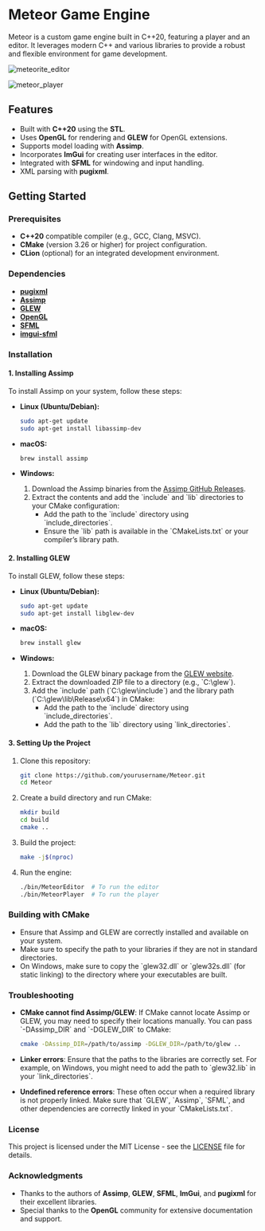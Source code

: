 
# Meteor Game Engine

Meteor is a custom game engine built in C++20, featuring a player and an editor. It leverages modern C++ and various libraries to provide a robust and flexible environment for game development.

![meteorite_editor](https://i.ibb.co/7gw1xLP/Screenshot-2024-10-06-134159.png)

![meteor_player](https://i.ibb.co/JnkVbsq/Screenshot-2024-10-06-133554.png)

## Features

- Built with **C++20** using the **STL**.
- Uses **OpenGL** for rendering and **GLEW** for OpenGL extensions.
- Supports model loading with **Assimp**.
- Incorporates **ImGui** for creating user interfaces in the editor.
- Integrated with **SFML** for windowing and input handling.
- XML parsing with **pugixml**.

## Getting Started

### Prerequisites

- **C++20** compatible compiler (e.g., GCC, Clang, MSVC).
- **CMake** (version 3.26 or higher) for project configuration.
- **CLion** (optional) for an integrated development environment.

### Dependencies

- [**pugixml**](https://pugixml.org/)
- [**Assimp**](https://github.com/assimp/assimp)
- [**GLEW**](http://glew.sourceforge.net/)
- [**OpenGL**](https://www.opengl.org/)
- [**SFML**](https://www.sfml-dev.org/)
- [**imgui-sfml**](https://github.com/SFML/imgui-sfml)

### Installation

#### 1. Installing Assimp

To install Assimp on your system, follow these steps:

- **Linux (Ubuntu/Debian):**
  ```bash
  sudo apt-get update
  sudo apt-get install libassimp-dev
  ```

- **macOS:**
  ```bash
  brew install assimp
  ```

- **Windows:**
  1. Download the Assimp binaries from the [Assimp GitHub Releases](https://github.com/assimp/assimp/releases).
  2. Extract the contents and add the \`include\` and \`lib\` directories to your CMake configuration:
     - Add the path to the \`include\` directory using \`include_directories\`.
     - Ensure the \`lib\` path is available in the \`CMakeLists.txt\` or your compiler’s library path.

#### 2. Installing GLEW

To install GLEW, follow these steps:

- **Linux (Ubuntu/Debian):**
  ```bash
  sudo apt-get update
  sudo apt-get install libglew-dev
  ```

- **macOS:**
  ```bash
  brew install glew
  ```

- **Windows:**
  1. Download the GLEW binary package from the [GLEW website](http://glew.sourceforge.net/).
  2. Extract the downloaded ZIP file to a directory (e.g., \`C:\glew\`).
  3. Add the \`include\` path (\`C:\glew\include\`) and the library path (\`C:\glew\lib\Release\x64\`) in CMake:
     - Add the path to the \`include\` directory using \`include_directories\`.
     - Add the path to the \`lib\` directory using \`link_directories\`.

#### 3. Setting Up the Project

1. Clone this repository:
   ```bash
   git clone https://github.com/yourusername/Meteor.git
   cd Meteor
   ```

2. Create a build directory and run CMake:
   ```bash
   mkdir build
   cd build
   cmake ..
   ```

3. Build the project:
   ```bash
   make -j$(nproc)
   ```

4. Run the engine:
   ```bash
   ./bin/MeteorEditor  # To run the editor
   ./bin/MeteorPlayer  # To run the player
   ```

### Building with CMake

- Ensure that Assimp and GLEW are correctly installed and available on your system.
- Make sure to specify the path to your libraries if they are not in standard directories.
- On Windows, make sure to copy the \`glew32.dll\` or \`glew32s.dll\` (for static linking) to the directory where your executables are built.

### Troubleshooting

- **CMake cannot find Assimp/GLEW**: If CMake cannot locate Assimp or GLEW, you may need to specify their locations manually. You can pass \`-DAssimp_DIR\` and \`-DGLEW_DIR\` to CMake:
  ```bash
  cmake -DAssimp_DIR=/path/to/assimp -DGLEW_DIR=/path/to/glew ..
  ```

- **Linker errors**: Ensure that the paths to the libraries are correctly set. For example, on Windows, you might need to add the path to \`glew32.lib\` in your \`link_directories\`.

- **Undefined reference errors**: These often occur when a required library is not properly linked. Make sure that \`GLEW\`, \`Assimp\`, \`SFML\`, and other dependencies are correctly linked in your \`CMakeLists.txt\`.

### License

This project is licensed under the MIT License - see the [LICENSE](LICENSE) file for details.

### Acknowledgments

- Thanks to the authors of **Assimp**, **GLEW**, **SFML**, **ImGui**, and **pugixml** for their excellent libraries.
- Special thanks to the **OpenGL** community for extensive documentation and support.
